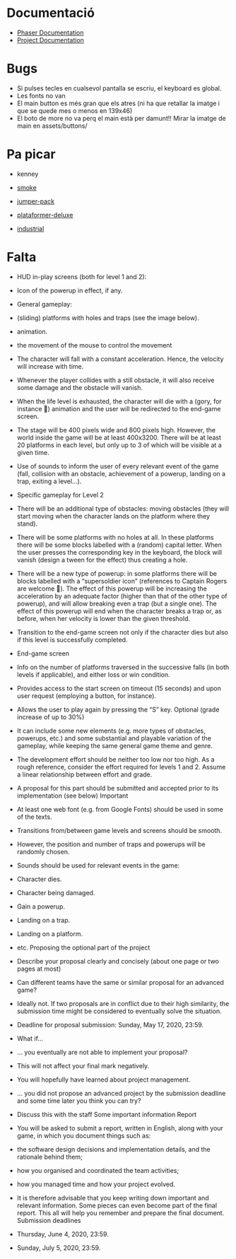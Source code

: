 # Documentació
* [Phaser Documentation](https://phaser.io/docs/2.6.2/index)
* [Project Documentation](https://docs.google.com/document/d/1ykEkM3PIsLzuafaQFkp95UH97ueGlGxNYFP1rbml_zs/edit#)


# Bugs

* Si pulses tecles en cualsevol pantalla se escriu, el keyboard es global.
* Les fonts no van
* El main button es més gran que els atres (ni ha que retallar la imatge i que se quede mes o menos en 139x46)
* El boto de more no va perq el main està per damunt!! Mirar la imatge de main en assets/buttons/

# Pa picar

* kenney

* [smoke](https://www.kenney.nl/assets/smoke-particles)
* [jumper-pack](https://www.kenney.nl/assets/jumper-pack)
* [plataformer-deluxe](https://www.kenney.nl/assets/platformer-art-deluxe)
* [industrial](https://www.kenney.nl/assets/platformer-pack-industrial)

# Falta


* HUD in-play screens (both for level 1 and 2):
* Icon of the powerup in effect, if any.
* General gameplay:
*  (sliding) platforms with holes and traps (see the image below).
* animation.
* the movement of the mouse to control the movement 
* The character will fall with a constant acceleration. Hence, the velocity will increase with time.
* Whenever the player collides with a still obstacle, it will also receive some damage and the obstacle will vanish.
* When the life level is exhausted, the character will die with a (gory, for instance 🙂) animation and the user will be redirected to the end-game screen.
* The stage will be 400 pixels wide and 800 pixels high. However, the world inside the game will be at least 400x3200. There will be at least 20 platforms in each level, but only up to 3 of which will be visible at a given time.
* Use of sounds to inform the user of every relevant event of the game (fall, collision with an obstacle, achievement of a powerup, landing on a trap, exiting a level...).

* Specific gameplay for Level 2
* There will be an additional type of obstacles: moving obstacles (they will start moving when the character lands on the platform where they stand).
* There will be some platforms with no holes at all. In these platforms there will be some blocks labelled with a (random) capital letter. When the user presses the corresponding key in the keyboard, the block will vanish (design a tween for the effect) thus creating a hole.
* There will be a new type of powerup: in some platforms there will be blocks labelled with a “supersoldier icon” (references to Captain Rogers are welcome 🙂). The effect of this powerup will be increasing the acceleration by an adequate factor (higher than that of the other type of powerup), and will allow breaking even a trap (but a single one). The effect of this powerup will end when the character breaks a trap or, as before, when her velocity is lower than the given threshold.
* Transition to the end-game screen not only if the character dies but also if this level is successfully completed.

* End-game screen
* Info on the number of platforms traversed in the successive falls (in both levels if applicable), and either loss or win condition.
* Provides access to the start screen on timeout (15 seconds) and upon user request (employing a button, for instance).
* Allows the user to play again by pressing the “S” key.
Optional (grade increase of up to 30%)
* It can include some new elements (e.g. more types of obstacles, powerups, etc.) and some substantial and playable variation of the gameplay, while keeping the same general game theme and genre.
* The development effort should be neither too low nor too high. As a rough reference, consider the effort required for levels 1 and 2. Assume a linear relationship between effort and grade.
* A proposal for this part should be submitted and accepted prior to its implementation (see below)
Important

* At least one web font (e.g. from Google Fonts) should be used in some of the texts.
* Transitions from/between game levels and screens should be smooth.
* However, the position and number of traps and powerups will be randomly chosen.
* Sounds should be used for relevant events in the game:
* Character dies.
* Character being damaged.
* Gain a powerup.
* Landing on a trap.
* Landing on a platform.
* etc.
Proposing the optional part of the project
* Describe your proposal clearly and concisely (about one page or two pages at most)
* Can different teams have the same or similar proposal for an advanced game?
* Ideally not. If two proposals are in conflict due to their high similarity, the submission time might be considered to eventually solve the situation.
* Deadline for proposal submission: Sunday, May 17, 2020, 23:59.
* What if…
* … you eventually are not able to implement your proposal?
* This will not affect your final mark negatively.
* You will hopefully have learned about project management.
* … you did not propose an advanced project by the submission deadline and some time later you think you can try?
* Discuss this with the staff 
Some important information
Report
* You will be asked to submit a report, written in English, along with your game, in which you document things such as:
* the software design decisions and implementation details, and the rationale behind them;
* how you organised and coordinated the team activities; 
* how you managed time and how your project evolved.
* It is therefore advisable that you keep writing down important and relevant information. Some pieces can even become part of the final report. This all will help you remember and prepare the final document.
Submission deadlines
* Thursday, June 4, 2020, 23:59.
* Sunday, July 5, 2020, 23:59.